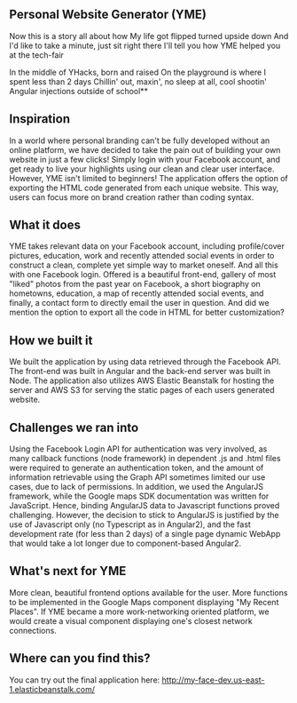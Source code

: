 ## Personal Website Generator (YME) ##
Now this is a story all about how My life got flipped turned upside down And I'd like to take a minute,
just sit right there I'll tell you how YME helped you at the tech-fair

In the middle of YHacks, born and raised On the playground is where I spent less than 2 days Chillin' out,
maxin', no sleep at all, cool shootin' Angular injections outside of school**

## Inspiration ##
In a world where personal branding can't be fully developed without an online platform, we have decided to
take the pain out of building your own website in just a few clicks! Simply login with your Facebook account,
and get ready to live your highlights using our clean and clear user interface. However, YME isn't limited to
beginners! The application offers the option of exporting the HTML code generated from each unique website.
This way, users can focus more on brand creation rather than coding syntax.

## What it does ##
YME takes relevant data on your Facebook account, including profile/cover pictures, education, work and
recently attended social events in order to construct a clean, complete yet simple way to market oneself.
And all this with one Facebook login. Offered is a beautiful front-end, gallery of most "liked" photos from
the past year on Facebook, a short biography on hometowns, education, a map of recently attended social events,
and finally, a contact form to directly email the user in question. And did we mention the option to export
all the code in HTML for better customization?

## How we built it ##
We built the application by using data retrieved through the Facebook API. The front-end was built in Angular
and the back-end server was built in Node. The application also utilizes AWS Elastic Beanstalk for hosting the
server and AWS S3 for serving the static pages of each users generated website.

## Challenges we ran into ##
Using the Facebook Login API for authentication was very involved, as many callback functions (node framework) in
dependent .js and .html files were required to generate an authentication token, and the amount of information
retrievable using the Graph API sometimes limited our use cases, due to lack of permissions. In addition, we used
the AngularJS framework, while the Google maps SDK documentation was written for JavaScript. Hence, binding AngularJS
data to Javascript functions proved challenging. However, the decision to stick to AngularJS is justified by the use of
Javascript only (no Typescript as in Angular2), and the fast development rate (for less than 2 days) of a single page
dynamic WebApp that would take a lot longer due to component-based Angular2.

## What's next for YME ##
More clean, beautiful frontend options available for the user. More functions to be implemented in the Google Maps
component displaying "My Recent Places". If YME became a more work-networking oriented platform, we would create a
visual component displaying one's closest network connections.

## Where can you find this? ##
You can try out the final application here: http://my-face-dev.us-east-1.elasticbeanstalk.com/


